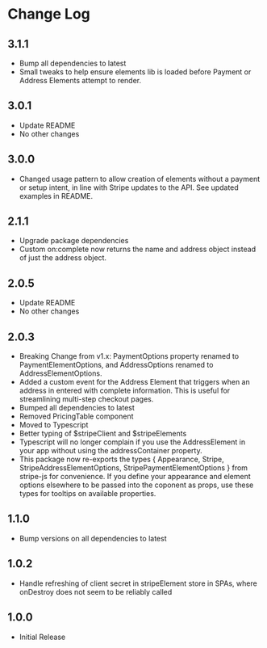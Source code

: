 # Change Log

## 3.1.1

- Bump all dependencies to latest
- Small tweaks to help ensure elements lib is loaded before Payment or Address Elements attempt to render.

## 3.0.1

- Update README
- No other changes

## 3.0.0

- Changed usage pattern to allow creation of elements without a payment or setup intent, in line with Stripe updates to the API.  See updated examples in README.

## 2.1.1

- Upgrade package dependencies
- Custom on:complete now returns the name and address object instead of just the address object.

## 2.0.5

- Update README
- No other changes

## 2.0.3

- Breaking Change from v1.x: PaymentOptions property renamed to PaymentElementOptions, and AddressOptions renamed to AddressElementOptions.
- Added a custom event for the Address Element that triggers when an address in entered with complete information.  This is useful for streamlining multi-step checkout pages.
- Bumped all dependencies to latest
- Removed PricingTable component
- Moved to Typescript
- Better typing of $stripeClient and $stripeElements
- Typescript will no longer complain if you use the AddressElement in your app without using the addressContainer property.
- This package now re-exports the types { Appearance, Stripe, StripeAddressElementOptions, StripePaymentElementOptions } from stripe-js for convenience.  If you define your appearance and element options elsewhere to be passed into the coponent as props, use these types for tooltips on available properties.

## 1.1.0

- Bump versions on all dependencies to latest

## 1.0.2

- Handle refreshing of client secret in stripeElement store in SPAs, where onDestroy does not seem to be reliably called

## 1.0.0

- Initial Release